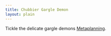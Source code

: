 ```yaml
---
title: Chubbier Gargle Demon
layout: plain
---
```


<div id="sketch-holder"></div>

Tickle the delicate gargle demons [Metaplanning](https://www.when2meet.com/?9416997-xXJve).

<html>
<head>

<script src="https://cdn.jsdelivr.net/npm/p5@1.1.9/lib/p5.js"></script>
<script>
let t = 0;

function setup() {
  createCanvas(600, 600);
  noStroke();
}

function draw() {
  background(10, 10);

  for (let x = -10; x <= width+10; x = x + 60) {
    for (let y = -10; y <= height+10; y = y + 10) {
      const xAngle = map(mouseX, 0, width, -4 * PI, 4 * PI, true);
      const yAngle = map(mouseY, 0, height, -4 * PI, 4 * PI, true);
      const angle = xAngle * (x / width) + yAngle * (y / height);

      const myX = x + 15 * cos(2 * PI * t + angle);
      const myY = y + 15 * sin(2 * PI * t + angle);

      fill((x+y)*(256/(height+width)), x*(256/width), mouseY*(256/width));
      
      ellipse(myX, myY, 30); // draw particle
    }
  }

t = t + 0.01; // update time

function mouseClicked() {
  
  }
}
</script>
</head>
</html>
